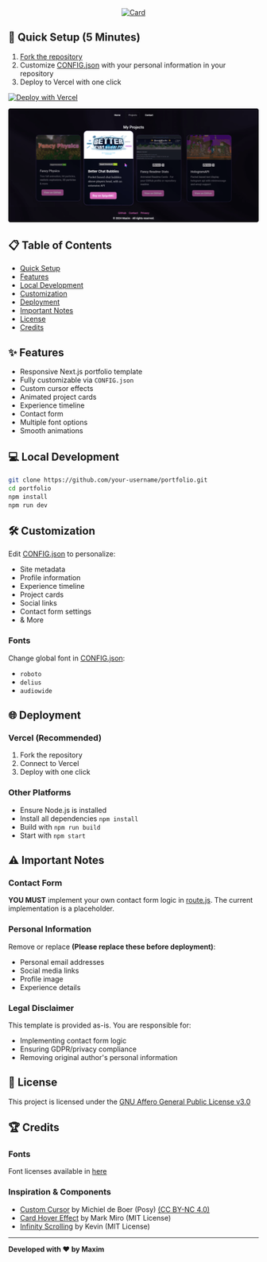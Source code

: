 <div align="center">
  <a href="https://github.com/max1mde/fancy-readme-stats">
    <img 
      src="https://fancy-readme-stats.vercel.app/api/pin-wide/?username=max1mde&repo=portfolio&dark_bg=3&theme=red_rain&footer=Easy%20to%20Deploy%20Portfolio%20Template&title=Next.js%20Portfolio%20Template&description=Free%20open-source%20portfolio%20with%20customizable%20design%2C%0AResponsive%20layout%2C%20animated%20components%2C%20and%20easy%20setup&height=200" 
      alt="Card"
    />
  </a>
</div>


## 🚀 Quick Setup (5 Minutes)

1. [Fork the repository](https://github.com/max1mde/portfolio/fork)
2. Customize [CONFIG.json](CONFIG.json) with your personal information in your repository
3. Deploy to Vercel with one click

[![Deploy with Vercel](https://vercel.com/button)](https://vercel.com/new/clone?repository-url=https://github.com/max1mde/portfolio)

<div align="center">
  <a href="preview.png">
    <img src="preview.png" alt="Preview" />
  </a>
</div>

## 📋 Table of Contents

- [Quick Setup](#-quick-setup-5-minutes)
- [Features](#-features)
- [Local Development](#-local-development)
- [Customization](#-customization)
- [Deployment](#-deployment)
- [Important Notes](#-important-notes)
- [License](#-license)
- [Credits](#-credits)

## ✨ Features

- Responsive Next.js portfolio template
- Fully customizable via `CONFIG.json`
- Custom cursor effects
- Animated project cards
- Experience timeline
- Contact form
- Multiple font options
- Smooth animations

## 💻 Local Development

```bash
git clone https://github.com/your-username/portfolio.git
cd portfolio
npm install
npm run dev
```

## 🛠 Customization

Edit [CONFIG.json](CONFIG.json) to personalize:
- Site metadata
- Profile information
- Experience timeline
- Project cards
- Social links
- Contact form settings
- & More

### Fonts
Change global font in [CONFIG.json](CONFIG.json):
- `roboto`
- `delius`
- `audiowide`

## 🌐 Deployment

### Vercel (Recommended)
1. Fork the repository
2. Connect to Vercel
3. Deploy with one click

### Other Platforms
- Ensure Node.js is installed
- Install all dependencies `npm install`
- Build with `npm run build`
- Start with `npm start`

## ⚠️ Important Notes

### Contact Form
**YOU MUST** implement your own contact form logic in [route.js](/src/app/api/contact/route.js). The current implementation is a placeholder.

### Personal Information
Remove or replace **(Please replace these before deployment)**:
- Personal email addresses
- Social media links
- Profile image
- Experience details

### Legal Disclaimer
This template is provided as-is. You are responsible for:
- Implementing contact form logic
- Ensuring GDPR/privacy compliance
- Removing original author's personal information

## 📜 License

This project is licensed under the [GNU Affero General Public License v3.0](LICENSE)

## 🏆 Credits

### Fonts
Font licenses available in [here](src/app/fonts/licenses/)

### Inspiration & Components
- [Custom Cursor](https://www.michieldb.nl/other/cursors/) by Michiel de Boer (Posy) [(CC BY-NC 4.0)]((https://creativecommons.org/licenses/by-nc/4.0/deed.en))
- [Card Hover Effect](https://codepen.io/markmiro/pen/wbqMPa) by Mark Miro (MIT License)
- [Infinity Scrolling](https://codepen.io/kevinpowell/pen/BavVLra) by Kevin (MIT License)

---

**Developed with ❤️ by Maxim**